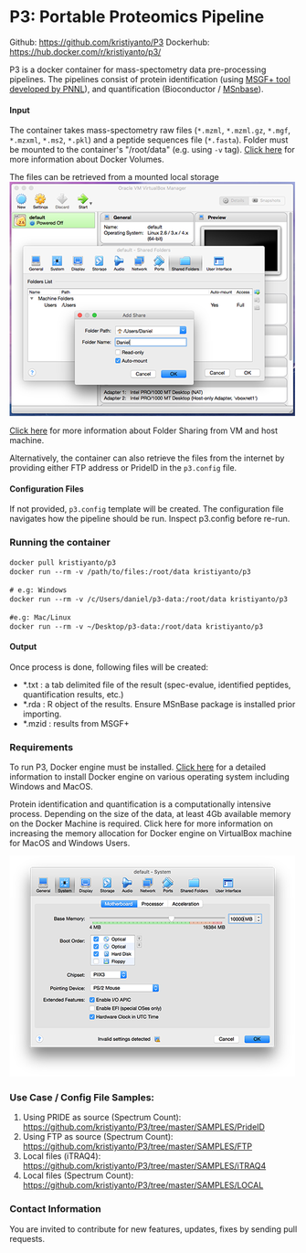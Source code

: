 
# P3: Portable Proteomics Pipeline
Github: https://github.com/kristiyanto/P3
Dockerhub: https://hub.docker.com/r/kristiyanto/p3/


P3 is a docker container for mass-spectometry data pre-processing pipelines. The pipelines consist of protein identification (using [MSGF+ tool developed by PNNL](https://omics.pnl.gov/software/ms-gf)), and quantification (Bioconductor / [MSnbase](http://bioconductor.org/packages/release/bioc/html/MSnbase.html)). 


#### Input
The container takes mass-spectometry raw files (```*.mzml```, ```*.mzml.gz```, ```*.mgf```, ```*.mzxml```, ```*.ms2```, ```*.pkl```) and a peptide sequences file (```*.fasta```). Folder must be mounted to the container's "/root/data" (e.g. using ```-v``` tag). 
[Click here](http://container-solutions.com/understanding-volumes-docker/) for more information about Docker Volumes. 

The files can be retrieved from a mounted local storage ![Linking volumes between host OS and VM (Docker Engine)](https://raw.githubusercontent.com/kristiyanto/P3/master/media/vmvolume.png)

[Click here](https://www.virtualbox.org/manual/ch04.htmlftp) for more information about Folder Sharing from VM and host machine.

Alternatively, the container can also retrieve the files from the internet by providing either FTP address or PrideID in the ```p3.config``` file.

#### Configuration Files
If not provided, ```p3.config``` template will be created. The configuration file navigates how the pipeline should be run. Inspect p3.config before re-run.

### Running the container
```
docker pull kristiyanto/p3
docker run --rm -v /path/to/files:/root/data kristiyanto/p3

# e.g: Windows
docker run --rm -v /c/Users/daniel/p3-data:/root/data kristiyanto/p3

#e.g: Mac/Linux
docker run --rm -v ~/Desktop/p3-data:/root/data kristiyanto/p3

```

#### Output
Once process is done, following files will be created:
- *.txt 	: a tab delimited file of the result (spec-evalue, identified peptides, quantification results, etc.)
- *.rda 	: R object of the results. Ensure MSnBase package is installed prior importing.
- *.mzid 	: results from MSGF+


### Requirements
To run P3, Docker engine must be installed. [Click here](https://docs.docker.com/engine/installation/) for a detailed information to install Docker engine on various operating system including Windows and MacOS.

Protein identification and quantification is a computationally intensive process. Depending on the size of the data, at least 4Gb available memory on the Docker Machine is required. Click here for more information on increasing the memory allocation for Docker engine on VirtualBox machine for MacOS and Windows Users.

![Adjusting RAM allocation for Docker Machine](https://raw.githubusercontent.com/kristiyanto/P3/master/media/ram.png)

### Use Case / Config File Samples:
1. Using PRIDE as source (Spectrum Count): https://github.com/kristiyanto/P3/tree/master/SAMPLES/PrideID
2. Using FTP as source (Spectrum Count): https://github.com/kristiyanto/P3/tree/master/SAMPLES/FTP
3. Local files (iTRAQ4): https://github.com/kristiyanto/P3/tree/master/SAMPLES/iTRAQ4
4. Local files (Spectrum Count): https://github.com/kristiyanto/P3/tree/master/SAMPLES/LOCAL 


### Contact Information

You are invited to contribute for new features, updates, fixes by sending pull requests.
